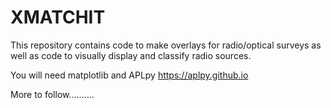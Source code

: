 # XMATCHIT
This repository contains code to make overlays for radio/optical surveys as well as code to visually display and classify radio sources.    

You will need matplotlib and APLpy https://aplpy.github.io

More to follow..........
